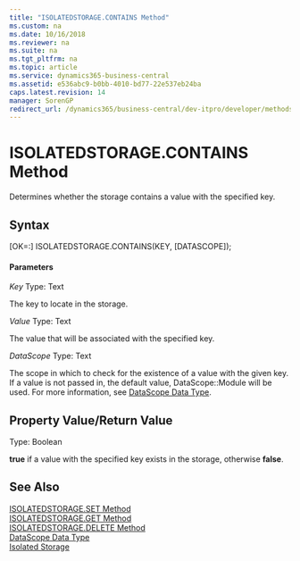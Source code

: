 ```yaml
---
title: "ISOLATEDSTORAGE.CONTAINS Method"
ms.custom: na
ms.date: 10/16/2018
ms.reviewer: na
ms.suite: na
ms.tgt_pltfrm: na
ms.topic: article
ms.service: dynamics365-business-central
ms.assetid: e536abc9-b0bb-4010-bd77-22e537eb24ba
caps.latest.revision: 14
manager: SorenGP
redirect_url: /dynamics365/business-central/dev-itpro/developer/methods-auto/library
---
```


# ISOLATEDSTORAGE.CONTAINS Method
Determines whether the storage contains a value with the specified key.

## Syntax  
[OK=:] ISOLATEDSTORAGE.CONTAINS(KEY, [DATASCOPE]);

#### Parameters
*Key*
Type: Text

The key to locate in the storage.

*Value*
Type: Text

The value that will be associated with the specified key.

*DataScope*
Type: Text

The scope in which to check for the existence of a value with the given key. If a value is not passed in, the default value, DataScope::Module will be used. For more information, see [DataScope Data Type](../datatypes/devenv-data-scope-type.md).

## Property Value/Return Value
Type: Boolean

**true** if a value with the specified key exists in the storage, otherwise **false**.

## See Also  
[ISOLATEDSTORAGE.SET Method](devenv-isolated-storage-set.md)  
[ISOLATEDSTORAGE.GET Method](devenv-isolated-storage-get.md)  
[ISOLATEDSTORAGE.DELETE Method](devenv-isolated-storage-delete.md)  
[DataScope Data Type](../datatypes/devenv-data-scope-type.md)  
[Isolated Storage](../../developer/devenv-isolated-storage.md)
